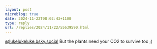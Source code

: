 ```yaml
---
layout: post
microblog: true
date: 2024-11-22T08:02:43+1100
type: reply
url: /replies/2024/11/22/55639590.html
---
```

<p><a href="http://lukelukeluke.bsky.social">@lukelukeluke.bsky.social</a> But the plants need your CO2 to survive too ;)</p>
